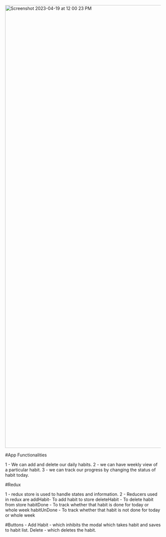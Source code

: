 <img width="1433" alt="Screenshot 2023-04-19 at 12 00 23 PM" src="https://user-images.githubusercontent.com/120657291/232986196-4367e8b4-adbe-4701-844b-beab7e78be22.png">



#App Functionalities

1 - We can add and delete our daily habits.
2 - we can have weekly view of a particular habit. 
3 - we can track our progress by changing the status of habit today.

#Redux 

1 - redux store is used to handle states and information.
2 - Reducers used in redux are 
  addHabit- To add habit to store
  deleteHabit - To delete habit from store
  habitDone -  To track whether that habit is done for today or whole week
  habitUnDone - To track whether that habit is not done for today or whole week

#Buttons -
Add Habit - which inhibits the modal which takes habit and saves to habit list.
Delete - which deletes the habit.
